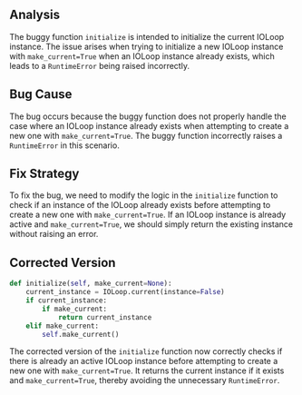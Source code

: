 ## Analysis
The buggy function `initialize` is intended to initialize the current IOLoop instance. The issue arises when trying to initialize a new IOLoop instance with `make_current=True` when an IOLoop instance already exists, which leads to a `RuntimeError` being raised incorrectly.

## Bug Cause
The bug occurs because the buggy function does not properly handle the case where an IOLoop instance already exists when attempting to create a new one with `make_current=True`. The buggy function incorrectly raises a `RuntimeError` in this scenario.

## Fix Strategy
To fix the bug, we need to modify the logic in the `initialize` function to check if an instance of the IOLoop already exists before attempting to create a new one with `make_current=True`. If an IOLoop instance is already active and `make_current=True`, we should simply return the existing instance without raising an error.

## Corrected Version
```python
def initialize(self, make_current=None):
    current_instance = IOLoop.current(instance=False)
    if current_instance:
        if make_current:
            return current_instance
    elif make_current:
        self.make_current()
```

The corrected version of the `initialize` function now correctly checks if there is already an active IOLoop instance before attempting to create a new one with `make_current=True`. It returns the current instance if it exists and `make_current=True`, thereby avoiding the unnecessary `RuntimeError`.
